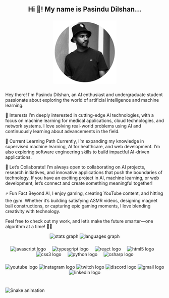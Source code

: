 <h2 align="center">Hi 👋! My name is Pasindu Dilshan... </h2>

###

<div align="center">
  <img height="200" src="https://github.com/PasinduDil/PasinduDil/blob/main/Untitled%20design%20(1).png"  />
</div>

###

<div>
Hey there! I'm Pasindu Dilshan, an AI enthusiast and undergraduate student passionate about exploring the world of artificial intelligence and machine learning.

🚀 Interests
I’m deeply interested in cutting-edge AI technologies, with a focus on machine learning for medical applications, cloud technologies, and network systems. I love solving real-world problems using AI and continuously learning about advancements in the field.

🌱 Current Learning Path
Currently, I’m expanding my knowledge in supervised machine learning, AI for healthcare, and web development. I’m also exploring software engineering skills to build impactful AI-driven applications.

🔗 Let’s Collaborate!
I’m always open to collaborating on AI projects, research initiatives, and innovative applications that push the boundaries of technology. If you have an exciting project in AI, machine learning, or web development, let’s connect and create something meaningful together!

⚡ Fun Fact
Beyond AI, I enjoy gaming, creating YouTube content, and hitting the gym. Whether it’s building satisfying ASMR videos, designing magnet ball constructions, or capturing epic gaming moments, I love blending creativity with technology.

Feel free to check out my work, and let’s make the future smarter—one algorithm at a time! 🚀✨
</div>

<div align="center">
  <img src="https://github-readme-stats.vercel.app/api?username=PasinduDil&hide_title=false&hide_rank=false&show_icons=true&include_all_commits=true&count_private=true&disable_animations=false&theme=dracula&locale=en&hide_border=false" height="150" alt="stats graph"  />
  <img src="https://github-readme-stats.vercel.app/api/top-langs?username=PasinduDil&locale=en&hide_title=false&layout=compact&card_width=320&langs_count=5&theme=dracula&hide_border=false" height="150" alt="languages graph"  />
</div>

###

<div align="center">
  <img src="https://cdn.jsdelivr.net/gh/devicons/devicon/icons/javascript/javascript-original.svg" height="30" alt="javascript logo"  />
  <img width="12" />
  <img src="https://cdn.jsdelivr.net/gh/devicons/devicon/icons/typescript/typescript-original.svg" height="30" alt="typescript logo"  />
  <img width="12" />
  <img src="https://cdn.jsdelivr.net/gh/devicons/devicon/icons/react/react-original.svg" height="30" alt="react logo"  />
  <img width="12" />
  <img src="https://cdn.jsdelivr.net/gh/devicons/devicon/icons/html5/html5-original.svg" height="30" alt="html5 logo"  />
  <img width="12" />
  <img src="https://cdn.jsdelivr.net/gh/devicons/devicon/icons/css3/css3-original.svg" height="30" alt="css3 logo"  />
  <img width="12" />
  <img src="https://cdn.jsdelivr.net/gh/devicons/devicon/icons/python/python-original.svg" height="30" alt="python logo"  />
  <img width="12" />
  <img src="https://cdn.jsdelivr.net/gh/devicons/devicon/icons/csharp/csharp-original.svg" height="30" alt="csharp logo"  />
</div>

###

<div align="center">
  <img src="https://img.shields.io/static/v1?message=Youtube&logo=youtube&label=&color=FF0000&logoColor=white&labelColor=&style=for-the-badge" height="35" alt="youtube logo"  />
  <img src="https://img.shields.io/static/v1?message=Instagram&logo=instagram&label=&color=E4405F&logoColor=white&labelColor=&style=for-the-badge" height="35" alt="instagram logo"  />
  <img src="https://img.shields.io/static/v1?message=Twitch&logo=twitch&label=&color=9146FF&logoColor=white&labelColor=&style=for-the-badge" height="35" alt="twitch logo"  />
  <img src="https://img.shields.io/static/v1?message=Discord&logo=discord&label=&color=7289DA&logoColor=white&labelColor=&style=for-the-badge" height="35" alt="discord logo"  />
  <img src="https://img.shields.io/static/v1?message=Gmail&logo=gmail&label=&color=D14836&logoColor=white&labelColor=&style=for-the-badge" height="35" alt="gmail logo"  />
  <img src="https://img.shields.io/static/v1?message=LinkedIn&logo=linkedin&label=&color=0077B5&logoColor=white&labelColor=&style=for-the-badge" height="35" alt="linkedin logo"  />
</div>

###

<br clear="both">

<img src="https://raw.githubusercontent.com/PasinduDil/PasinduDil/output/snake.svg" alt="Snake animation" />

###
